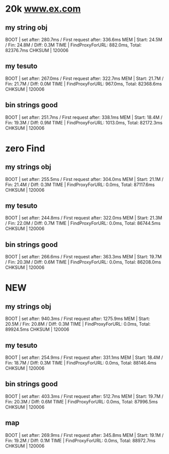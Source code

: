 # 20k www.ex.com

## my string obj

BOOT   | set after: 280.7ms / First request after: 336.6ms
MEM    | Start: 24.5M / Fin: 24.8M / Diff: 0.3M
TIME   | FindProxyForURL: 882.0ms, Total: 82376.7ms
CHKSUM | 120006

## my tesuto

BOOT   | set after: 267.0ms / First request after: 322.7ms
MEM    | Start: 21.7M / Fin: 21.7M / Diff: 0.0M
TIME   | FindProxyForURL: 967.0ms, Total: 82368.6ms
CHKSUM | 120006

## bin strings good

BOOT   | set after: 251.7ms / First request after: 338.1ms
MEM    | Start: 18.4M / Fin: 19.3M / Diff: 0.9M
TIME   | FindProxyForURL: 1013.0ms, Total: 82172.3ms
CHKSUM | 120006

# zero Find

## my strings obj

BOOT   | set after: 255.5ms / First request after: 304.0ms
MEM    | Start: 21.1M / Fin: 21.4M / Diff: 0.3M
TIME   | FindProxyForURL: 0.0ms, Total: 87117.6ms
CHKSUM | 120006

## my tesuto

BOOT   | set after: 244.8ms / First request after: 322.0ms
MEM    | Start: 21.3M / Fin: 22.0M / Diff: 0.7M
TIME   | FindProxyForURL: 0.0ms, Total: 86744.5ms
CHKSUM | 120006

## bin strings good

BOOT   | set after: 266.6ms / First request after: 363.3ms
MEM    | Start: 19.7M / Fin: 20.3M / Diff: 0.6M
TIME   | FindProxyForURL: 0.0ms, Total: 86208.0ms
CHKSUM | 120006

# NEW

## my strings obj

BOOT   | set after: 940.3ms / First request after: 1275.9ms
MEM    | Start: 20.5M / Fin: 20.8M / Diff: 0.3M
TIME   | FindProxyForURL: 0.0ms, Total: 89924.5ms
CHKSUM | 120006

## my tesuto

BOOT   | set after: 254.9ms / First request after: 331.1ms
MEM    | Start: 18.4M / Fin: 18.7M / Diff: 0.3M
TIME   | FindProxyForURL: 0.0ms, Total: 88146.4ms
CHKSUM | 120006

## bin strings good

BOOT   | set after: 403.3ms / First request after: 512.7ms
MEM    | Start: 19.7M / Fin: 20.3M / Diff: 0.6M
TIME   | FindProxyForURL: 0.0ms, Total: 87996.5ms
CHKSUM | 120006

## map

BOOT   | set after: 269.9ms / First request after: 345.8ms
MEM    | Start: 19.1M / Fin: 19.2M / Diff: 0.1M
TIME   | FindProxyForURL: 0.0ms, Total: 88972.7ms
CHKSUM | 120006
